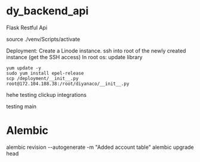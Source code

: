 # dy_backend_api
Flask
Restful Api

source ./venv/Scripts/activate


Deployment:
Create a Linode instance.
ssh into root of the newly created instance (get the SSH access)
In root os: update library 
```
yum update -y
sudo yum install epel-release
scp /deployment/__init__.py root@172.104.188.38:/root/diyanaco/__init__.py
```

hehe testing clickup integrations

testing main

# Alembic
alembic revision --autogenerate -m "Added account table"
alembic upgrade head